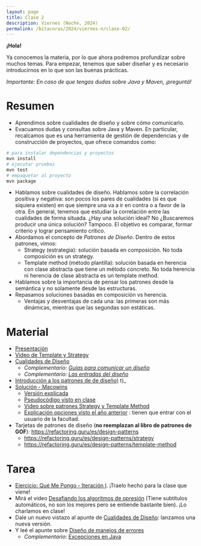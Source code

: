 ```yaml
---
layout: page
title: Clase 2
description: Viernes (Noche, 2024)
permalink: /bitacoras/2024/viernes-n/clase-02/
---
```


**¡Hola!**

Ya conocemos la materia, por lo que ahora podremos profundizar sobre muchos temas. Para empezar, tenemos que saber diseñar y es necesario introducirnos en lo que son las buenas prácticas.

_Importante: En caso de que tengas dudas sobre Java y Maven, ¡preguntá!_

# Resumen

- Aprendimos sobre cualidades de diseño y sobre cómo comunicarlo.
- Evacuamos dudas y consultas sobre Java y Maven. En particular, recalcamos que es una herramienta de gestión de dependencias y de construcción de proyectos, que ofrece comandos como:


```bash
# para instalar dependencias y proyectos
mvn install
# ejecutar pruebas
mvn test
# empaquetar al proyecto
mvn package
```

- Hablamos sobre cualidades de diseño. Hablamos sobre la correlación positiva y negativa: son pocos los pares de cualidades (si es que siquiera existen) en que siempre una va a ir en contra o a favor de la otra. En general, tenemos que estudiar la correlación entre las cualidades de forma situada. ¿Hay una solución ideal? No ¿Buscaremos producir una única solución? Tampoco. El objetivo es comparar, formar criterio y lograr pensamiento crítico.
- Abordamos el concepto de _Patrones de Diseño_.  Dentro de estos patrones, vimos:
   - Strategy (estrategia): solución basada en composición. No toda composición es un strategy.
   - Template method (método plantilla): solución basada en herencia con clase abstracta que tiene un método concreto. No toda herencia ni herencia de clase abstracta es un template method.
- Hablamos sobre la importancia de pensar los patrones desde la semántica y no solamente desde las estructuras.
- Repasamos soluciones basadas en composición vs herencia.
  - Ventajas y desventajas de cada una: las primeras son más dinámicas, mientras que las segundas son estáticas.

# Material

- [Presentación](https://docs.google.com/presentation/d/1_RqovrnLXMbWp9VtVommoxWUiqcDXKJcIpPdSsPPoSs/edit?usp=sharing)
- [Video de Template y Strategy](https://www.youtube.com/watch?v=NZRYknYXX90)
- [Cualidades de Diseño](https://docs.google.com/document/d/14HdvHvS33WqYb6Ak0BGa0IeCTbzeCRSDKs-1Ot-qLDw/edit)
	- _Complementario: [Guías para comunicar un diseño](https://docs.google.com/document/d/1HGdGdDG7RAhL5j45UOFGK3F5sV2-rKHVHmPoYawHS5Y/edit?usp=sharing)_
	- _Complementario: [Las entradas del diseño](https://docs.google.com/document/d/1qPM_sQ0UyGFKRzl13Cbf6zDKj6vxJ4wMZQIXeOrRvM8/edit?usp=sharing)_
- [Introducción a los patrones de de diseño)](https://docs.google.com/document/d/1uXPhuAKXa4wzcIhriFfnI53aB311jOZtcKfTDuiKQ8Y/edit) t)_
- [Solución - Macowins](https://docs.google.com/document/d/10Tp6E4zEl1ibuUVKBJ-RbyIWD1O1EyAFfPU73c1Ycm4/edit)
	* [Versión explicada](https://drive.google.com/open?id=1x1SuTwc5fQW-rT4n5-nixMp-ymkwyKFV)
	* [Pseudocódigo visto en clase](https://drive.google.com/open?id=1x1SuTwc5fQW-rT4n5-nixMp-ymkwyKFV)
	* [Video sobre patrones Strategy y Template Method](https://drive.google.com/file/d/11vgwTdXXujSuDQTDULVLtHEiRFuzPoik/view)
	* [Explicación opciones visto el año anterior](https://drive.google.com/file/d/1uPhQOEmUAg7Vi0eRHtXWkDNPhIrLO5iv/view?usp=sharing) : tienen que entrar con el usuario de la facultad.
- Tarjetas de patrones de diseño (**no reemplazan al libro de patrones de GOF**): https://refactoring.guru/es/design-patterns
  - https://refactoring.guru/es/design-patterns/strategy
  - https://refactoring.guru/es/design-patterns/template-method

# Tarea

* [Ejercicio: Qué Me Pongo - Iteración I](https://docs.google.com/document/d/1k1f-9AuIohlBGB2soSNePJ6jLxM37_tZeSD-hW_esIQ). ¡Traelo hecho para la clase que viene!
* Mirá el video [Desafiando los algoritmos de opresión](https://www.youtube.com/watch?v=iRVZozEEWlE) (Tiene subtítulos automáticos, no son los mejores pero se entiende bastante bien). ¡Lo charlamos en clase!
* Dale un nuevo vistazo al apunte de [Cualidades de Diseño](https://docs.google.com/document/d/14HdvHvS33WqYb6Ak0BGa0IeCTbzeCRSDKs-1Ot-qLDw/edit): lanzamos una nueva versión. 
* Y leé el apunte sobre [Diseño de manejos de errores](https://docs.google.com/document/d/1u7t9eKDdAVwhQVAkstV0nkfAGIJsY2O_UEHKJJVje6c/edit#heading=h.x500jbxzopra)
  * _Complementario_: [Excepciones en Java](https://docs.google.com/document/d/1G0a9j-OA0rIEA5cdvEhIMbztJVo86ssvZKBK8HL9akg/edit)
